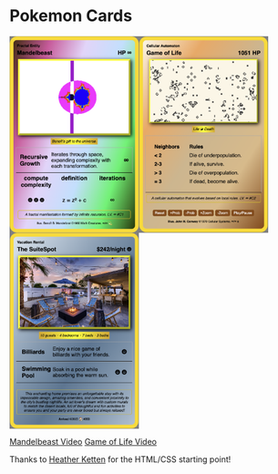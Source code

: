 # Pokemon Cards


<div style="display: flex; flex-wrap: wrap;">
<img src="https://github.com/kennycason/pokemon-cards-html/blob/main/images/mandelbeast.png?raw=true" width="45%"/>
<img src="https://github.com/kennycason/pokemon-cards-html/blob/main/images/game-of-life.png?raw=true" width="45%"/>
<img src="https://github.com/kennycason/pokemon-cards-html/blob/main/images/the-suitespot.png?raw=true" width="45%"/>
</div>

[Mandelbeast Video](https://github.com/kennycason/pokemon-cards-html/blob/main/videos/mandelbeast.mp4?raw=true)
[Game of Life Video](https://github.com/kennycason/pokemon-cards-html/blob/main/videos/game-of-life.mp4?raw=true)

Thanks to <a href="https://codepen.io/heatherketten/pen/YaaBde" target="blank">Heather Ketten</a> for the HTML/CSS starting point!
